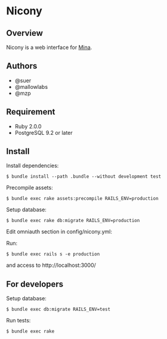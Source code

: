 Nicony
===================

Overview
----------------

Nicony is a web interface for [Mina](http://nadarei.co/mina/).

Authors
----------------

 * @suer
 * @mallowlabs
 * @mzp

Requirement
----------------

 * Ruby 2.0.0
 * PostgreSQL 9.2 or later

Install
----------------

Install dependencies:

    $ bundle install --path .bundle --without development test

Precompile assets:

    $ bundle exec rake assets:precompile RAILS_ENV=production

Setup database:

    $ bundle exec rake db:migrate RAILS_ENV=production

Edit omniauth section in config/nicony.yml:

Run:

    $ bundle exec rails s -e production

and access to http://localhost:3000/

For developers
---------------

Setup database:

    $ bundle exec db:migrate RAILS_ENV=test

Run tests:

    $ bundle exec rake
